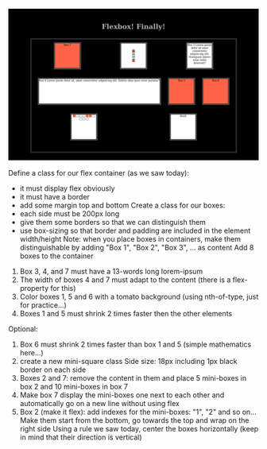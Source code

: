 ![Result](img/Flexbox1.png)

Define a class for our flex container (as we saw today):

- it must display flex obviously
- it must have a border
- add some margin top and bottom
  Create a class for our boxes:
- each side must be 200px long
- give them some borders so that we can distinguish them
- use box-sizing so that border and padding are included in the element width/height
  Note: when you place boxes in containers, make them distinguishable by adding "Box 1", "Box 2", "Box 3", ... as content
  Add 8 boxes to the container

1. Box 3, 4, and 7 must have a 13-words long lorem-ipsum
2. The width of boxes 4 and 7 must adapt to the content (there is a flex-property for this)
3. Color boxes 1, 5 and 6 with a tomato background (using nth-of-type, just for practice...)
4. Boxes 1 and 5 must shrink 2 times faster then the other elements

Optional:

1. Box 6 must shrink 2 times faster than box 1 and 5 (simple mathematics here...)
2. create a new mini-square class
   Side size: 18px including 1px black border on each side
3. Boxes 2 and 7: remove the content in them and place
   5 mini-boxes in box 2 and 10 mini-boxes in box 7
4. Make box 7 display the mini-boxes one next to each other and automatically go on a new line without using flex
5. Box 2 (make it flex): add indexes for the mini-boxes: "1", "2" and so on...
   Make them start from the bottom, go towards the top and wrap on the right side
   Using a rule we saw today, center the boxes horizontally (keep in mind that their direction is vertical)
